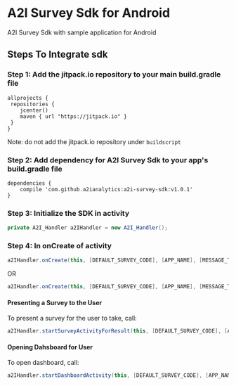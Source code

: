 # A2I Survey Sdk for Android
A2I Survey Sdk with sample application for Android

## Steps To Integrate sdk
### Step 1: Add the jitpack.io repository to your main build.gradle file

```
allprojects {
 repositories {
    jcenter()
    maven { url "https://jitpack.io" }
 }
}
```
Note: do not add the jitpack.io repository under `buildscript`

### Step 2: Add dependency for A2I Survey Sdk to your app's build.gradle file

```
dependencies {
    compile 'com.github.a2ianalytics:a2i-survey-sdk:v1.0.1'
}
```

### Step 3: Initialize the SDK in activity
```java
private A2I_Handler a2IHandler = new A2I_Handler();
```

### Step 4: In onCreate of activity 
```java
a2IHandler.onCreate(this, [DEFAULT_SURVEY_CODE], [APP_NAME], [MESSAGE_TEXT_FOR_SURVEY_DIALOG], [REQUEST_CODE]);
```
OR

```java
a2IHandler.onCreate(this, [DEFAULT_SURVEY_CODE], [APP_NAME], [MESSAGE_TEXT_FOR_SURVEY_DIALOG], [REQUEST_CODE], [AFTER_INSTALL_INTERVAL], [AFTER_DECLINE_INTERVAL], [AFTER_ACCEPT_INTERVAL]);
```

#### Presenting a Survey to the User
To present a survey for the user to take, call:
```java
a2IHandler.startSurveyActivityForResult(this, [DEFAULT_SURVEY_CODE], [APP_NAME], [REQUEST_CODE]);
```

#### Opening Dahsboard for User
To open dashboard, call:
```java
a2IHandler.startDashboardActivity(this, [DEFAULT_SURVEY_CODE], [APP_NAME]);
```
